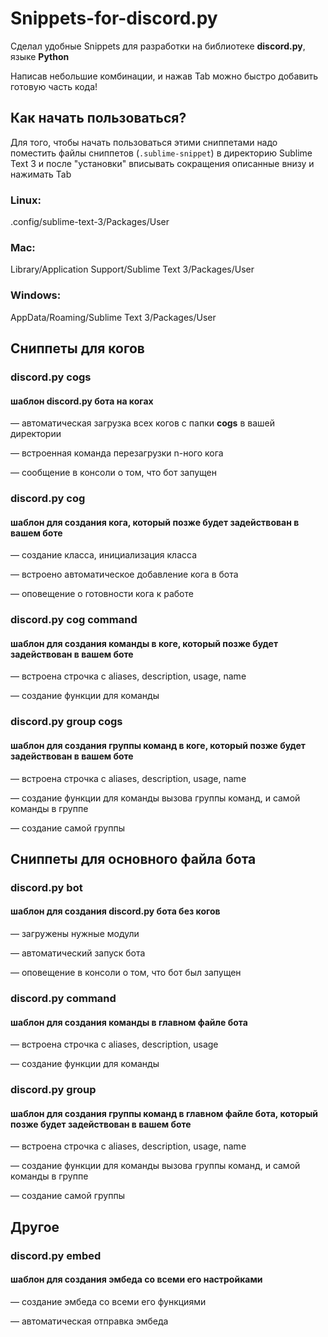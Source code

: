 # Snippets-for-discord.py
Сделал удобные Snippets для разработки на библиотеке **discord.py**, языке **Python**

Написав небольшие комбинации, и нажав Tab можно быстро добавить готовую часть кода!

## Как начать пользоваться?
Для того, чтобы начать пользоваться этими сниппетами надо поместить файлы сниппетов (`.sublime-snippet`) в директорию Sublime Text 3 и после "установки" вписывать сокращения описанные внизу и нажимать Tab

### Linux:
.config/sublime-text-3/Packages/User
### Mac:
Library/Application Support/Sublime Text 3/Packages/User
### Windows:
AppData/Roaming/Sublime Text 3/Packages/User



## Сниппеты для когов

### discord.py cogs
#### шаблон discord.py бота на когах


— автоматическая загрузка всех когов с папки **cogs** в вашей директории

— встроенная команда перезагрузки n-ного кога

— сообщение в консоли о том, что бот запущен

### discord.py cog
#### шаблон для создания кога, который позже будет задействован в вашем боте


— создание класса, инициализация класса

— встроено автоматическое добавление кога в бота

— оповещение о готовности кога к работе

### discord.py cog command
#### шаблон для создания команды в коге, который позже будет задействован в вашем боте


— встроена строчка с aliases, description, usage, name

— создание функции для команды

### discord.py group cogs
#### шаблон для создания группы команд в коге, который позже будет задействован в вашем боте

— встроена строчка с aliases, description, usage, name

— создание функции для команды вызова группы команд, и самой команды в группе

— создание самой группы

## Сниппеты для основного файла бота

### discord.py bot
#### шаблон для создания discord.py бота без когов


— загружены нужные модули

— автоматический запуск бота

— оповещение в консоли о том, что бот был запущен

### discord.py command
#### шаблон для создания команды в главном файле бота


— встроена строчка c aliases, description, usage

— создание функции для команды


### discord.py group
#### шаблон для создания группы команд в главном файле бота, который позже будет задействован в вашем боте

— встроена строчка с aliases, description, usage, name

— создание функции для команды вызова группы команд, и самой команды в группе

— создание самой группы


## Другое

### discord.py embed
#### шаблон для создания эмбеда со всеми его настройками


— создание эмбеда со всеми его функциями

— автоматическая отправка эмбеда
